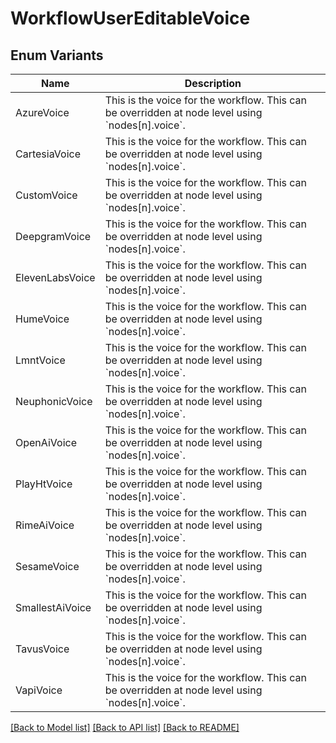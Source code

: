 # WorkflowUserEditableVoice

## Enum Variants

| Name | Description |
|---- | -----|
| AzureVoice | This is the voice for the workflow.  This can be overridden at node level using &#x60;nodes[n].voice&#x60;. |
| CartesiaVoice | This is the voice for the workflow.  This can be overridden at node level using &#x60;nodes[n].voice&#x60;. |
| CustomVoice | This is the voice for the workflow.  This can be overridden at node level using &#x60;nodes[n].voice&#x60;. |
| DeepgramVoice | This is the voice for the workflow.  This can be overridden at node level using &#x60;nodes[n].voice&#x60;. |
| ElevenLabsVoice | This is the voice for the workflow.  This can be overridden at node level using &#x60;nodes[n].voice&#x60;. |
| HumeVoice | This is the voice for the workflow.  This can be overridden at node level using &#x60;nodes[n].voice&#x60;. |
| LmntVoice | This is the voice for the workflow.  This can be overridden at node level using &#x60;nodes[n].voice&#x60;. |
| NeuphonicVoice | This is the voice for the workflow.  This can be overridden at node level using &#x60;nodes[n].voice&#x60;. |
| OpenAiVoice | This is the voice for the workflow.  This can be overridden at node level using &#x60;nodes[n].voice&#x60;. |
| PlayHtVoice | This is the voice for the workflow.  This can be overridden at node level using &#x60;nodes[n].voice&#x60;. |
| RimeAiVoice | This is the voice for the workflow.  This can be overridden at node level using &#x60;nodes[n].voice&#x60;. |
| SesameVoice | This is the voice for the workflow.  This can be overridden at node level using &#x60;nodes[n].voice&#x60;. |
| SmallestAiVoice | This is the voice for the workflow.  This can be overridden at node level using &#x60;nodes[n].voice&#x60;. |
| TavusVoice | This is the voice for the workflow.  This can be overridden at node level using &#x60;nodes[n].voice&#x60;. |
| VapiVoice | This is the voice for the workflow.  This can be overridden at node level using &#x60;nodes[n].voice&#x60;. |

[[Back to Model list]](../README.md#documentation-for-models) [[Back to API list]](../README.md#documentation-for-api-endpoints) [[Back to README]](../README.md)


